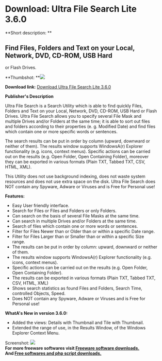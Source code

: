 # Download: Ultra File Search Lite 3.6.0

**Short description: **

## Find Files, Folders and Text on your Local, Network, DVD, CD-ROM, USB Hard
or Flash Drives.

  
**Thumbshot: **![](http://www.freewarefiles.com/screenshot/ultrafilesearch09_md.gif)   
  
**Download link:** [Download Ultra File Search Lite 3.6.0](http://freesoftwares.boysofts.com/Ultra-File-Search_program_50727.html)  
  

**Publisher's Description**  
  

Ultra File Search is a Search Utility which is able to find quickly Files,
Folders and Text on your Local, Network, DVD, CD-ROM, USB Hard or Flash
Drives. Ultra File Search allows you to specify several File Mask and multiple
Drives and/or Folders at the same time; it is able to sort out files and
folders according to their properties (e. g. Modified Date) and find files
which contain one or more specific words or sentences.

The search results can be put in order by column (upward, downward or neither
of them). The results window supports WindowsA(r) Explorer functionality (e.g.
icons, context menus). Specific actions can be carried out on the results
(e.g. Open Folder, Open Containing Folder), moreover they can be exported in
various formats (Plain TXT, Tabbed TXT, CSV, HTML, XML).

This Utility does not use background indexing, does not waste system resources
and does not use extra space on the disk. Ultra File Search does NOT contain
any Spyware, Adware or Viruses and is Free for Personal use!

**Features:**

  * Easy User friendly interface. 
  * Search for Files or Files and Folders or only Folders. 
  * Can search on the basis of several File Masks at the same time. 
  * Can search in multiple Drives and/or Folders at the same time. 
  * Search of files which contain one or more words or sentences. 
  * Filter for Files Newer than or Older than or within a specific Date range. 
  * Filter for Files Larger than or Smaller than or within a specific Size range. 
  * The results can be put in order by column: upward, downward or neither of them. 
  * The results window supports WindowsA(r) Explorer functionality (e.g. icons, context menus). 
  * Specific actions can be carried out on the results (e.g. Open Folder, Open Containing Folder). 
  * The results can be exported in various formats (Plain TXT, Tabbed TXT, CSV, HTML, XML) 
  * Shows search statistics as found Files and Folders, Search Time, controlled Objects, Speed. 
  * Does NOT contain any Spyware, Adware or Viruses and is Free for Personal use! 

**WhatA's New in version 3.6.0:**

  * Added the views: Details with Thumbnail and Tile with Thumbnail. 
  * Extended the range of use, in the Results Window, of the Windows Explorer Context Menu. 

  
  
Screenshot: ![](http://www.freewarefiles.com/screenshot/ultrafilesearch09.gif)  
**For more freeware softwares visit [Freeware software downloads.](http://freesoftwares.boysofts.com/)**   
**And [Free softwares and php script downloads.](http://www.boysofts.com/)**

